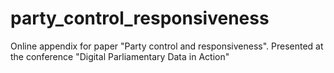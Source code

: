 # party_control_responsiveness
Online appendix for paper "Party control and responsiveness". Presented at the conference "Digital Parliamentary Data in Action"

